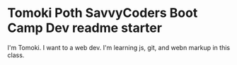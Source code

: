 # Tomoki Poth SavvyCoders Boot Camp Dev readme starter

I'm Tomoki. I want to a web dev. I'm learning js, git, and webn markup in this class.

##